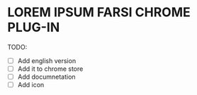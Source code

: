 # LOREM IPSUM FARSI CHROME PLUG-IN

TODO:
- [ ] Add english version
- [ ] Add it to chrome store
- [ ] Add documnetation
- [ ] Add icon
